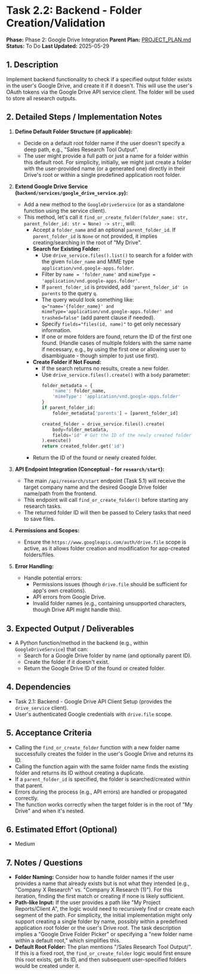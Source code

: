 # Task 2.2: Backend - Folder Creation/Validation

**Phase:** Phase 2: Google Drive Integration
**Parent Plan:** [PROJECT_PLAN.md](PROJECT_PLAN.md)
**Status:** To Do
**Last Updated:** 2025-05-29

## 1. Description
Implement backend functionality to check if a specified output folder exists in the user's Google Drive, and create it if it doesn't. This will use the user's OAuth tokens via the Google Drive API service client. The folder will be used to store all research outputs.

## 2. Detailed Steps / Implementation Notes

1.  **Define Default Folder Structure (if applicable):**
    *   Decide on a default root folder name if the user doesn't specify a deep path, e.g., "Sales Research Tool Output".
    *   The user might provide a full path or just a name for a folder within this default root. For simplicity, initially, we might just create a folder with the user-provided name (or a generated one) directly in their Drive's root or within a single predefined application root folder.

2.  **Extend Google Drive Service (`backend/services/google_drive_service.py`):**
    *   Add a new method to the `GoogleDriveService` (or as a standalone function using the service client).
    *   This method, let's call it `find_or_create_folder(folder_name: str, parent_folder_id: str = None) -> str:`, will:
        *   Accept a `folder_name` and an optional `parent_folder_id`. If `parent_folder_id` is `None` or not provided, it implies creating/searching in the root of "My Drive".
        *   **Search for Existing Folder:**
            *   Use `drive_service.files().list()` to search for a folder with the given `folder_name` and MIME type `application/vnd.google-apps.folder`.
            *   Filter by `name = 'folder_name'` and `mimeType = 'application/vnd.google-apps.folder'`.
            *   If `parent_folder_id` is provided, add `'parent_folder_id' in parents` to the query `q`.
            *   The query would look something like: `q="name='{folder_name}' and mimeType='application/vnd.google-apps.folder' and trashed=false"` (add parent clause if needed).
            *   Specify `fields="files(id, name)"` to get only necessary information.
            *   If one or more folders are found, return the ID of the first one found. (Handle cases of multiple folders with the same name if necessary, e.g., by using the first one or allowing user to disambiguate - though simpler to just use first).
        *   **Create Folder if Not Found:**
            *   If the search returns no results, create a new folder.
            *   Use `drive_service.files().create()` with a `body` parameter:
                ```python
                folder_metadata = {
                    'name': folder_name,
                    'mimeType': 'application/vnd.google-apps.folder'
                }
                if parent_folder_id:
                    folder_metadata['parents'] = [parent_folder_id]
                
                created_folder = drive_service.files().create(
                    body=folder_metadata,
                    fields='id' # Get the ID of the newly created folder
                ).execute()
                return created_folder.get('id')
                ```
        *   Return the ID of the found or newly created folder.

3.  **API Endpoint Integration (Conceptual - for `research/start`):**
    *   The main `/api/research/start` endpoint (Task 5.1) will receive the target company name and the desired Google Drive folder name/path from the frontend.
    *   This endpoint will call `find_or_create_folder()` before starting any research tasks.
    *   The returned folder ID will then be passed to Celery tasks that need to save files.

4.  **Permissions and Scopes:**
    *   Ensure the `https://www.googleapis.com/auth/drive.file` scope is active, as it allows folder creation and modification for app-created folders/files.

5.  **Error Handling:**
    *   Handle potential errors:
        *   Permissions issues (though `drive.file` should be sufficient for app's own creations).
        *   API errors from Google Drive.
        *   Invalid folder names (e.g., containing unsupported characters, though Drive API might handle this).

## 3. Expected Output / Deliverables
*   A Python function/method in the backend (e.g., within `GoogleDriveService`) that can:
    *   Search for a Google Drive folder by name (and optionally parent ID).
    *   Create the folder if it doesn't exist.
    *   Return the Google Drive ID of the found or created folder.

## 4. Dependencies
*   Task 2.1: Backend - Google Drive API Client Setup (provides the `drive_service` client).
*   User's authenticated Google credentials with `drive.file` scope.

## 5. Acceptance Criteria
*   Calling the `find_or_create_folder` function with a new folder name successfully creates the folder in the user's Google Drive and returns its ID.
*   Calling the function again with the same folder name finds the existing folder and returns its ID without creating a duplicate.
*   If a `parent_folder_id` is specified, the folder is searched/created within that parent.
*   Errors during the process (e.g., API errors) are handled or propagated correctly.
*   The function works correctly when the target folder is in the root of "My Drive" and when it's nested.

## 6. Estimated Effort (Optional)
*   Medium

## 7. Notes / Questions
*   **Folder Naming:** Consider how to handle folder names if the user provides a name that already exists but is not what they intended (e.g., "Company X Research" vs. "Company X Research (1)"). For this iteration, finding the first match or creating if none is likely sufficient.
*   **Path-like Input:** If the user provides a path like "My Project Reports/Client A", the logic would need to recursively find or create each segment of the path. For simplicity, the initial implementation might only support creating a single folder by name, possibly within a predefined application root folder or the user's Drive root. The task description implies a "Google Drive Folder Picker" or specifying a "new folder name within a default root," which simplifies this.
*   **Default Root Folder:** The plan mentions "/Sales Research Tool Output/". If this is a fixed root, the `find_or_create_folder` logic would first ensure this root exists, get its ID, and then subsequent user-specified folders would be created under it.